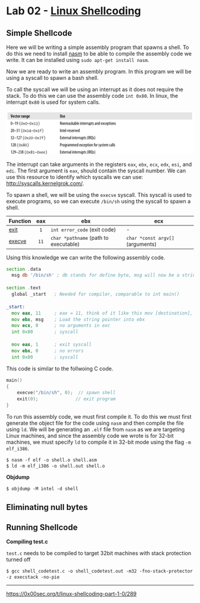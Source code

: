 # Lab 02 - [Linux Shellcoding](https://0x00sec.org/t/linux-shellcoding-part-1-0/289)

## Simple Shellcode

Here we will be writing a simple assembly program that spawns a shell. To do this we need to install [nasm](https://www.nasm.us/) to be able to compile the assembly code we write. It can be installed using `sudo apt-get install nasm`.

Now we are ready to write an assembly program. In this program we will be using a syscall to spawn a bash shell.

To call the syscall we will be using an interrupt as it does not require the stack. To do this we can use the assembly code `int 0x80`. In linux, the interrupt `0x80` is used for system calls.

[![Interrupt handlers](img/README_1583812417.png)](https://stackoverflow.com/a/28784822)

The interrupt can take arguments in the registers `eax`, `ebx`, `ecx`, `edx`, `esi`, and `edi`. The first argument is `eax`, should contain the syscall number. We can use this resource to identify which syscalls we can use: http://syscalls.kernelgrok.com/.

To spawn a shell, we will be using the `execve` syscall. This syscall is used to execute programs, so we can execute `/bin/sh` using the syscall to spawn a shell.

| Function | eax | ebx | ecx |
|--|:-:|--|--|
| [exit](http://man7.org/linux/man-pages/man2/exit.2.html) | `1` | `int error_code` (exit code) | - |
| [execve](http://man7.org/linux/man-pages/man2/execve.2.html) | `11` | `char *pathname` (path to executable) | `char *const argv[]` (arguments) |

Using this knowledge we can write the following assembly code.

```asm
section .data
  msg db '/bin/sh' ; db stands for define byte, msg will now be a string pointer.

section .text
  global _start   ; Needed for compiler, comparable to int main()

_start:
  mov eax, 11     ; eax = 11, think of it like this mov [destination], [source], 11 is execve
  mov ebx, msg    ; Load the string pointer into ebx
  mov ecx, 0      ; no arguments in exc
  int 0x80        ; syscall

  mov eax, 1      ; exit syscall
  mov ebx, 0      ; no errors
  int 0x80        ; syscall
```

This code is similar to the follwoing C code.

```c
main()
{
    execve("/bin/sh", 0);  // spawn shell
    exit(0);              // exit program
}
```

To run this assembly code, we must first compile it. To do this we must first generate the object file for the code using `nasm` and then compile the file using `ld`. We will be generating an `.elf` file from `nasm` as we are targeting Linux machines, and since the assembly code we wrote is for 32-bit machines, we must specify `ld` to compile it in 32-bit mode using the flag `-m elf_i386`.

```console
$ nasm -f elf -o shell.o shell.asm
$ ld -m elf_i386 -o shell.out shell.o
```

**Objdump**
```console
$ objdump -M intel -d shell
```

## Eliminating null bytes


## Running Shellcode

**Compiling test.c**

`test.c` needs to be compiled to target 32bit machines with stack protection turned off
```console
$ gcc shell_codetest.c -o shell_codetest.out -m32 -fno-stack-protector -z execstack -no-pie
```





---
https://0x00sec.org/t/linux-shellcoding-part-1-0/289
